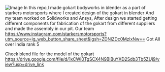 ![Image](https://github.com/user-attachments/assets/df15c1f6-365c-4644-92c7-8448986ec42e)
In this repo,I made gokart bodyworks in blender as a part of starkers motorsports where I created design of the gokart in blender And my team worked on Solidworks and Ansys, After design we started getting different components for fabrication of the gokart from different suppliers and made the assembly in our pit.
Our team https://www.instagram.com/starkersmotorsports?utm_source=ig_web_button_share_sheet&igsh=ZDNlZDc0MzIxNw== Got All over India rank 5

Check blend file for the model of the gokart
https://drive.google.com/file/d/1xCWI0TgSCX4N9BlBuYXD2Sdb3Tb5ZUj9/view?usp=drive_link


